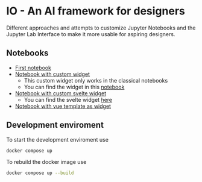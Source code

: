 # IO - An AI framework for designers

Different approaches and attempts to customize Jupyter Notebooks and the Jupyter Lab Interface to make it more usable for aspiring designers.

## Notebooks

- [First notebook](./src/notebooks/first-notebook.ipynb)
- [Notebook with custom widget](./src/notebooks/custom-widget.ipynb)
  - This custom widget only works in the classical notebooks
  - You can find the widget in this [notebook](./src/widgets/QuoteWidget.ipynb)
- [Notebook with custom svelte widget](./src/notebooks/custom-svelte-widget.ipynb)
  - You can find the svelte widget [here](./src/widgets/svelte-widget/)
- [Notebook with vue template as widget](./src/notebooks/render-vue-template.ipynb) 

## Development enviroment

To start the development enviroment use

```bash
docker compose up
```

To rebuild the docker image use

```bash
docker compose up --build
```
